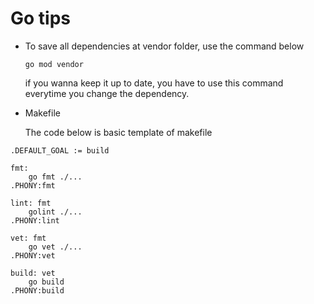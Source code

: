 # Go tips

- To save all dependencies at vendor folder, use the command below

  ```
  go mod vendor
  ```

  if you wanna keep it up to date, you have to use this command everytime you change the dependency.

- Makefile

  The code below is basic template of makefile

```
.DEFAULT_GOAL := build

fmt:
	go fmt ./...
.PHONY:fmt

lint: fmt
	golint ./...
.PHONY:lint

vet: fmt
	go vet ./...
.PHONY:vet

build: vet
	go build
.PHONY:build
```
